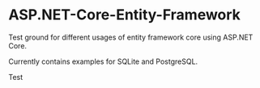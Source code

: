 # ASP.NET-Core-Entity-Framework
Test ground for different usages of entity framework core using ASP.NET Core.

Currently contains examples for SQLite and PostgreSQL.

Test

